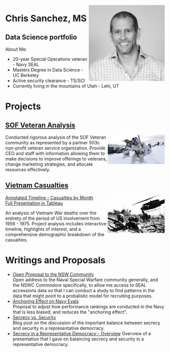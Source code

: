 <p align="right">
  <img align="right" src="/images/Profile_pic.jpg" width="240" title="Profile">
</p> 

# Chris Sanchez, MS
## Data Science portfolio

About Me:
- 20-year Special Operations veteran - Navy SEAL
- Masters Degree in Data Science - UC Berkeley
- Active security clearance - TS/SCI
- Currently living in the mountains of Utah - Lehi, UT


# Projects  

## [SOF Veteran Analysis](https://github.com/americanthinker/SOF_Veteran_Analysis)

<p align="right">
  <a href="https://github.com/americanthinker/SOF_Veteran_Analysis">
  <img align="right" border="0" src="/images/NavySEALs.png" width="180" title="SOF">
  </a>
</p>
Conducted rigorous analysis of the SOF Veteran community as represented by a partner 503c non-profit veteran service organization. Provide CEO and staff with information allowing them to make decisions to improve offerings to veterans, change marketing strategies, and allocate resources effectively.  
<br />

## [Vietnam Casualties](https://people.ischool.berkeley.edu/~chris.sanchez/viet.html)
<p align="right">
  <a href="https://people.ischool.berkeley.edu/~chris.sanchez/viet.html">
  <img align="right" src="/images/ia_drang.png" height="120" width="180" title="Ia Drang">
  </a>
</p>  

[Annotated Timeline - Casualties by Month](https://people.ischool.berkeley.edu/~chris.sanchez/viet.html)  
[Full Presentation in Tableau](https://americanthinker.github.io/vietnam_war_project.github.io/#/start-slide)

An analysis of Vietnam War deaths over the entirety of the period of US involvement from 1956 - 1975.  Project analysis includes interactive timeline, highlights of interest, and a comprehensive demographic breakdown of the casualties. 
<br />



# Writings and Proposals
- [Open Proposal to the NSW Community](https://drive.google.com/file/d/1Cq8HJYmnpNkTJRJ8PsgGOQFXk00aw1pO/view?usp=sharing)  
Open address to the Naval Special Warfare community generally, and the NSWC Commodore specifically, to allow me access to SEAL accessions data so that I can conduct a study to find patterns in the data that might point to a probalistic model for recruiting purposes. 
- [Anchoring Effect on Navy Evals](https://drive.google.com/file/d/1KCpFlz9bISbxwB9HvU66mFRFxbZaJbHL/view?usp=sharing)  
Proposal to adjust how performance rankings are conducted in the Navy that is less biased, and reduces the "anchoring effect".
- [Secrecy vs. Security](https://github.com/americanthinker/americanthinker.github.io/blob/master/writings/Secrecy-vs-Security.md)  
Blog post on the discussion of the important balance between secrecy and security in a representative democracy.
- [Secrecy in a Representative Democracy - Overview](https://drive.google.com/file/d/1MDuJe5MJBqpp_GGpc-dvwEOo7ugAIl6K/view?usp=sharing)
Overview of a presentation that I gave on balancing secrecy and security in a representative democracy.

<br />
<br />
<br />

